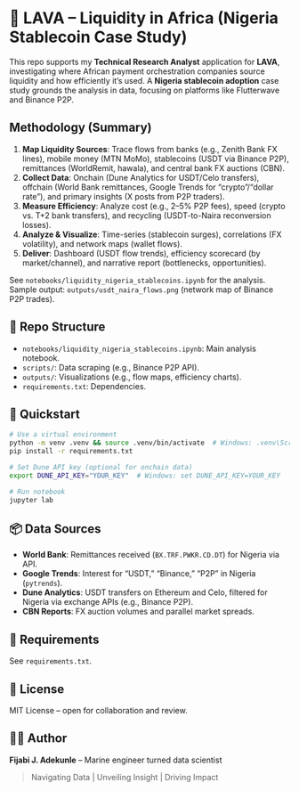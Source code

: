 # 🌋 LAVA – Liquidity in Africa (Nigeria Stablecoin Case Study)

This repo supports my **Technical Research Analyst** application for **LAVA**, investigating where African payment orchestration companies source liquidity and how efficiently it’s used. A **Nigeria stablecoin adoption** case study grounds the analysis in data, focusing on platforms like Flutterwave and Binance P2P.

## Methodology (Summary)
1. **Map Liquidity Sources**: Trace flows from banks (e.g., Zenith Bank FX lines), mobile money (MTN MoMo), stablecoins (USDT via Binance P2P), remittances (WorldRemit, hawala), and central bank FX auctions (CBN).  
2. **Collect Data**: Onchain (Dune Analytics for USDT/Celo transfers), offchain (World Bank remittances, Google Trends for “crypto”/“dollar rate”), and primary insights (X posts from P2P traders).  
3. **Measure Efficiency**: Analyze cost (e.g., 2–5% P2P fees), speed (crypto vs. T+2 bank transfers), and recycling (USDT-to-Naira reconversion losses).  
4. **Analyze & Visualize**: Time-series (stablecoin surges), correlations (FX volatility), and network maps (wallet flows).  
5. **Deliver**: Dashboard (USDT flow trends), efficiency scorecard (by market/channel), and narrative report (bottlenecks, opportunities).

See `notebooks/liquidity_nigeria_stablecoins.ipynb` for the analysis. Sample output: `outputs/usdt_naira_flows.png` (network map of Binance P2P trades).

## 📂 Repo Structure
- `notebooks/liquidity_nigeria_stablecoins.ipynb`: Main analysis notebook.
- `scripts/`: Data scraping (e.g., Binance P2P API).
- `outputs/`: Visualizations (e.g., flow maps, efficiency charts).
- `requirements.txt`: Dependencies.

## 🚀 Quickstart
```bash
# Use a virtual environment
python -m venv .venv && source .venv/bin/activate  # Windows: .venv\Scripts\activate
pip install -r requirements.txt

# Set Dune API key (optional for onchain data)
export DUNE_API_KEY="YOUR_KEY"  # Windows: set DUNE_API_KEY=YOUR_KEY

# Run notebook
jupyter lab
```

## 📦 Data Sources
- **World Bank**: Remittances received (`BX.TRF.PWKR.CD.DT`) for Nigeria via API.  
- **Google Trends**: Interest for “USDT,” “Binance,” “P2P” in Nigeria (`pytrends`).  
- **Dune Analytics**: USDT transfers on Ethereum and Celo, filtered for Nigeria via exchange APIs (e.g., Binance P2P).  
- **CBN Reports**: FX auction volumes and parallel market spreads.

## 🧰 Requirements
See `requirements.txt`.

## 📜 License
MIT License – open for collaboration and review.

## 🧑‍💻 Author
 **Fijabi J. Adekunle** – Marine engineer turned data scientist
> Navigating Data | Unveiling Insight | Driving Impact

